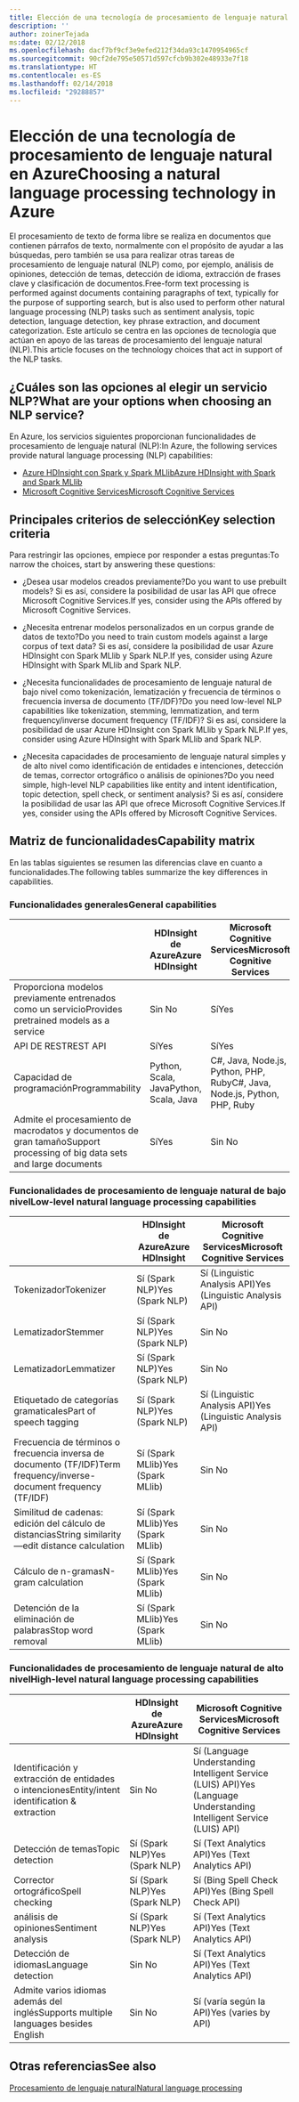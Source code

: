 ```yaml
---
title: Elección de una tecnología de procesamiento de lenguaje natural
description: ''
author: zoinerTejada
ms:date: 02/12/2018
ms.openlocfilehash: dacf7bf9cf3e9efed212f34da93c1470954965cf
ms.sourcegitcommit: 90cf2de795e50571d597cfcb9b302e48933e7f18
ms.translationtype: HT
ms.contentlocale: es-ES
ms.lasthandoff: 02/14/2018
ms.locfileid: "29288857"
---
```

# <a name="choosing-a-natural-language-processing-technology-in-azure"></a><span data-ttu-id="d1bb9-102">Elección de una tecnología de procesamiento de lenguaje natural en Azure</span><span class="sxs-lookup"><span data-stu-id="d1bb9-102">Choosing a natural language processing technology in Azure</span></span>

<span data-ttu-id="d1bb9-103">El procesamiento de texto de forma libre se realiza en documentos que contienen párrafos de texto, normalmente con el propósito de ayudar a las búsquedas, pero también se usa para realizar otras tareas de procesamiento de lenguaje natural (NLP) como, por ejemplo, análisis de opiniones, detección de temas, detección de idioma, extracción de frases clave y clasificación de documentos.</span><span class="sxs-lookup"><span data-stu-id="d1bb9-103">Free-form text processing is performed against documents containing paragraphs of text, typically for the purpose of supporting search, but is also used to perform other natural language processing (NLP) tasks such as sentiment analysis, topic detection, language detection, key phrase extraction, and document categorization.</span></span> <span data-ttu-id="d1bb9-104">Este artículo se centra en las opciones de tecnología que actúan en apoyo de las tareas de procesamiento del lenguaje natural (NLP).</span><span class="sxs-lookup"><span data-stu-id="d1bb9-104">This article focuses on the technology choices that act in support of the NLP tasks.</span></span>

## <a name="what-are-your-options-when-choosing-an-nlp-service"></a><span data-ttu-id="d1bb9-105">¿Cuáles son las opciones al elegir un servicio NLP?</span><span class="sxs-lookup"><span data-stu-id="d1bb9-105">What are your options when choosing an NLP service?</span></span>

<span data-ttu-id="d1bb9-106">En Azure, los servicios siguientes proporcionan funcionalidades de procesamiento de lenguaje natural (NLP):</span><span class="sxs-lookup"><span data-stu-id="d1bb9-106">In Azure, the following services provide natural language processing (NLP) capabilities:</span></span>

- [<span data-ttu-id="d1bb9-107">Azure HDInsight con Spark y Spark MLlib</span><span class="sxs-lookup"><span data-stu-id="d1bb9-107">Azure HDInsight with Spark and Spark MLlib</span></span>](/azure/hdinsight/spark/apache-spark-overview)
- [<span data-ttu-id="d1bb9-108">Microsoft Cognitive Services</span><span class="sxs-lookup"><span data-stu-id="d1bb9-108">Microsoft Cognitive Services</span></span>](/azure/#pivot=products&panel=cognitive)

## <a name="key-selection-criteria"></a><span data-ttu-id="d1bb9-109">Principales criterios de selección</span><span class="sxs-lookup"><span data-stu-id="d1bb9-109">Key selection criteria</span></span>

<span data-ttu-id="d1bb9-110">Para restringir las opciones, empiece por responder a estas preguntas:</span><span class="sxs-lookup"><span data-stu-id="d1bb9-110">To narrow the choices, start by answering these questions:</span></span>

- <span data-ttu-id="d1bb9-111">¿Desea usar modelos creados previamente?</span><span class="sxs-lookup"><span data-stu-id="d1bb9-111">Do you want to use prebuilt models?</span></span> <span data-ttu-id="d1bb9-112">Si es así, considere la posibilidad de usar las API que ofrece Microsoft Cognitive Services.</span><span class="sxs-lookup"><span data-stu-id="d1bb9-112">If yes, consider using the APIs offered by Microsoft Cognitive Services.</span></span>

- <span data-ttu-id="d1bb9-113">¿Necesita entrenar modelos personalizados en un corpus grande de datos de texto?</span><span class="sxs-lookup"><span data-stu-id="d1bb9-113">Do you need to train custom models against a large corpus of text data?</span></span> <span data-ttu-id="d1bb9-114">Si es así, considere la posibilidad de usar Azure HDInsight con Spark MLlib y Spark NLP.</span><span class="sxs-lookup"><span data-stu-id="d1bb9-114">If yes, consider using Azure HDInsight with Spark MLlib and Spark NLP.</span></span>

- <span data-ttu-id="d1bb9-115">¿Necesita funcionalidades de procesamiento de lenguaje natural de bajo nivel como tokenización, lematización y frecuencia de términos o frecuencia inversa de documento (TF/IDF)?</span><span class="sxs-lookup"><span data-stu-id="d1bb9-115">Do you need low-level NLP capabilities like tokenization, stemming, lemmatization, and term frequency/inverse document frequency (TF/IDF)?</span></span> <span data-ttu-id="d1bb9-116">Si es así, considere la posibilidad de usar Azure HDInsight con Spark MLlib y Spark NLP.</span><span class="sxs-lookup"><span data-stu-id="d1bb9-116">If yes, consider using Azure HDInsight with Spark MLlib and Spark NLP.</span></span>

- <span data-ttu-id="d1bb9-117">¿Necesita capacidades de procesamiento de lenguaje natural simples y de alto nivel como identificación de entidades e intenciones, detección de temas, corrector ortográfico o análisis de opiniones?</span><span class="sxs-lookup"><span data-stu-id="d1bb9-117">Do you need simple, high-level NLP capabilities like entity and intent identification, topic detection, spell check, or sentiment analysis?</span></span> <span data-ttu-id="d1bb9-118">Si es así, considere la posibilidad de usar las API que ofrece Microsoft Cognitive Services.</span><span class="sxs-lookup"><span data-stu-id="d1bb9-118">If yes, consider using the APIs offered by Microsoft Cognitive Services.</span></span>

## <a name="capability-matrix"></a><span data-ttu-id="d1bb9-119">Matriz de funcionalidades</span><span class="sxs-lookup"><span data-stu-id="d1bb9-119">Capability matrix</span></span>

<span data-ttu-id="d1bb9-120">En las tablas siguientes se resumen las diferencias clave en cuanto a funcionalidades.</span><span class="sxs-lookup"><span data-stu-id="d1bb9-120">The following tables summarize the key differences in capabilities.</span></span>  

### <a name="general-capabilities"></a><span data-ttu-id="d1bb9-121">Funcionalidades generales</span><span class="sxs-lookup"><span data-stu-id="d1bb9-121">General capabilities</span></span>

| | <span data-ttu-id="d1bb9-122">HDInsight de Azure</span><span class="sxs-lookup"><span data-stu-id="d1bb9-122">Azure HDInsight</span></span> | <span data-ttu-id="d1bb9-123">Microsoft Cognitive Services</span><span class="sxs-lookup"><span data-stu-id="d1bb9-123">Microsoft Cognitive Services</span></span> |
| --- | --- | --- |
| <span data-ttu-id="d1bb9-124">Proporciona modelos previamente entrenados como un servicio</span><span class="sxs-lookup"><span data-stu-id="d1bb9-124">Provides pretrained models as a service</span></span> | <span data-ttu-id="d1bb9-125">Sin </span><span class="sxs-lookup"><span data-stu-id="d1bb9-125">No</span></span> | <span data-ttu-id="d1bb9-126">Sí</span><span class="sxs-lookup"><span data-stu-id="d1bb9-126">Yes</span></span> |
| <span data-ttu-id="d1bb9-127">API DE REST</span><span class="sxs-lookup"><span data-stu-id="d1bb9-127">REST API</span></span> | <span data-ttu-id="d1bb9-128">Sí</span><span class="sxs-lookup"><span data-stu-id="d1bb9-128">Yes</span></span> | <span data-ttu-id="d1bb9-129">Sí</span><span class="sxs-lookup"><span data-stu-id="d1bb9-129">Yes</span></span> |
| <span data-ttu-id="d1bb9-130">Capacidad de programación</span><span class="sxs-lookup"><span data-stu-id="d1bb9-130">Programmability</span></span> | <span data-ttu-id="d1bb9-131">Python, Scala, Java</span><span class="sxs-lookup"><span data-stu-id="d1bb9-131">Python, Scala, Java</span></span> | <span data-ttu-id="d1bb9-132">C#, Java, Node.js, Python, PHP, Ruby</span><span class="sxs-lookup"><span data-stu-id="d1bb9-132">C#, Java, Node.js, Python, PHP, Ruby</span></span> |
| <span data-ttu-id="d1bb9-133">Admite el procesamiento de macrodatos y documentos de gran tamaño</span><span class="sxs-lookup"><span data-stu-id="d1bb9-133">Support processing of big data sets and large documents</span></span> | <span data-ttu-id="d1bb9-134">Sí</span><span class="sxs-lookup"><span data-stu-id="d1bb9-134">Yes</span></span> | <span data-ttu-id="d1bb9-135">Sin </span><span class="sxs-lookup"><span data-stu-id="d1bb9-135">No</span></span> |

### <a name="low-level-natural-language-processing-capabilities"></a><span data-ttu-id="d1bb9-136">Funcionalidades de procesamiento de lenguaje natural de bajo nivel</span><span class="sxs-lookup"><span data-stu-id="d1bb9-136">Low-level natural language processing capabilities</span></span>

| | <span data-ttu-id="d1bb9-137">HDInsight de Azure</span><span class="sxs-lookup"><span data-stu-id="d1bb9-137">Azure HDInsight</span></span> | <span data-ttu-id="d1bb9-138">Microsoft Cognitive Services</span><span class="sxs-lookup"><span data-stu-id="d1bb9-138">Microsoft Cognitive Services</span></span> |  
| --- | --- | --- | 
| <span data-ttu-id="d1bb9-139">Tokenizador</span><span class="sxs-lookup"><span data-stu-id="d1bb9-139">Tokenizer</span></span> | <span data-ttu-id="d1bb9-140">Sí (Spark NLP)</span><span class="sxs-lookup"><span data-stu-id="d1bb9-140">Yes (Spark NLP)</span></span> | <span data-ttu-id="d1bb9-141">Sí (Linguistic Analysis API)</span><span class="sxs-lookup"><span data-stu-id="d1bb9-141">Yes (Linguistic Analysis API)</span></span> |
| <span data-ttu-id="d1bb9-142">Lematizador</span><span class="sxs-lookup"><span data-stu-id="d1bb9-142">Stemmer</span></span> | <span data-ttu-id="d1bb9-143">Sí (Spark NLP)</span><span class="sxs-lookup"><span data-stu-id="d1bb9-143">Yes (Spark NLP)</span></span> | <span data-ttu-id="d1bb9-144">Sin </span><span class="sxs-lookup"><span data-stu-id="d1bb9-144">No</span></span> |
| <span data-ttu-id="d1bb9-145">Lematizador</span><span class="sxs-lookup"><span data-stu-id="d1bb9-145">Lemmatizer</span></span> | <span data-ttu-id="d1bb9-146">Sí (Spark NLP)</span><span class="sxs-lookup"><span data-stu-id="d1bb9-146">Yes (Spark NLP)</span></span> | <span data-ttu-id="d1bb9-147">Sin </span><span class="sxs-lookup"><span data-stu-id="d1bb9-147">No</span></span> |
| <span data-ttu-id="d1bb9-148">Etiquetado de categorías gramaticales</span><span class="sxs-lookup"><span data-stu-id="d1bb9-148">Part of speech tagging</span></span> | <span data-ttu-id="d1bb9-149">Sí (Spark NLP)</span><span class="sxs-lookup"><span data-stu-id="d1bb9-149">Yes (Spark NLP)</span></span> | <span data-ttu-id="d1bb9-150">Sí (Linguistic Analysis API)</span><span class="sxs-lookup"><span data-stu-id="d1bb9-150">Yes (Linguistic Analysis API)</span></span> |
| <span data-ttu-id="d1bb9-151">Frecuencia de términos o frecuencia inversa de documento (TF/IDF)</span><span class="sxs-lookup"><span data-stu-id="d1bb9-151">Term frequency/inverse-document frequency (TF/IDF)</span></span> | <span data-ttu-id="d1bb9-152">Sí (Spark MLlib)</span><span class="sxs-lookup"><span data-stu-id="d1bb9-152">Yes (Spark MLlib)</span></span> | <span data-ttu-id="d1bb9-153">Sin </span><span class="sxs-lookup"><span data-stu-id="d1bb9-153">No</span></span> |
| <span data-ttu-id="d1bb9-154">Similitud de cadenas: edición del cálculo de distancias</span><span class="sxs-lookup"><span data-stu-id="d1bb9-154">String similarity&mdash;edit distance calculation</span></span> | <span data-ttu-id="d1bb9-155">Sí (Spark MLlib)</span><span class="sxs-lookup"><span data-stu-id="d1bb9-155">Yes (Spark MLlib)</span></span> | <span data-ttu-id="d1bb9-156">Sin </span><span class="sxs-lookup"><span data-stu-id="d1bb9-156">No</span></span> |
| <span data-ttu-id="d1bb9-157">Cálculo de n-gramas</span><span class="sxs-lookup"><span data-stu-id="d1bb9-157">N-gram calculation</span></span> | <span data-ttu-id="d1bb9-158">Sí (Spark MLlib)</span><span class="sxs-lookup"><span data-stu-id="d1bb9-158">Yes (Spark MLlib)</span></span> | <span data-ttu-id="d1bb9-159">Sin </span><span class="sxs-lookup"><span data-stu-id="d1bb9-159">No</span></span> |
| <span data-ttu-id="d1bb9-160">Detención de la eliminación de palabras</span><span class="sxs-lookup"><span data-stu-id="d1bb9-160">Stop word removal</span></span> | <span data-ttu-id="d1bb9-161">Sí (Spark MLlib)</span><span class="sxs-lookup"><span data-stu-id="d1bb9-161">Yes (Spark MLlib)</span></span> | <span data-ttu-id="d1bb9-162">Sin </span><span class="sxs-lookup"><span data-stu-id="d1bb9-162">No</span></span> |

### <a name="high-level-natural-language-processing-capabilities"></a><span data-ttu-id="d1bb9-163">Funcionalidades de procesamiento de lenguaje natural de alto nivel</span><span class="sxs-lookup"><span data-stu-id="d1bb9-163">High-level natural language processing capabilities</span></span>

| | <span data-ttu-id="d1bb9-164">HDInsight de Azure</span><span class="sxs-lookup"><span data-stu-id="d1bb9-164">Azure HDInsight</span></span> | <span data-ttu-id="d1bb9-165">Microsoft Cognitive Services</span><span class="sxs-lookup"><span data-stu-id="d1bb9-165">Microsoft Cognitive Services</span></span> |
| --- | --- | --- | 
| <span data-ttu-id="d1bb9-166">Identificación y extracción de entidades o intenciones</span><span class="sxs-lookup"><span data-stu-id="d1bb9-166">Entity/intent identification & extraction</span></span> | <span data-ttu-id="d1bb9-167">Sin </span><span class="sxs-lookup"><span data-stu-id="d1bb9-167">No</span></span> | <span data-ttu-id="d1bb9-168">Sí (Language Understanding Intelligent Service (LUIS) API)</span><span class="sxs-lookup"><span data-stu-id="d1bb9-168">Yes (Language Understanding Intelligent Service (LUIS) API)</span></span> |    
| <span data-ttu-id="d1bb9-169">Detección de temas</span><span class="sxs-lookup"><span data-stu-id="d1bb9-169">Topic detection</span></span> | <span data-ttu-id="d1bb9-170">Sí (Spark NLP)</span><span class="sxs-lookup"><span data-stu-id="d1bb9-170">Yes (Spark NLP)</span></span> | <span data-ttu-id="d1bb9-171">Sí (Text Analytics API)</span><span class="sxs-lookup"><span data-stu-id="d1bb9-171">Yes (Text Analytics API)</span></span> |
| <span data-ttu-id="d1bb9-172">Corrector ortográfico</span><span class="sxs-lookup"><span data-stu-id="d1bb9-172">Spell checking</span></span> | <span data-ttu-id="d1bb9-173">Sí (Spark NLP)</span><span class="sxs-lookup"><span data-stu-id="d1bb9-173">Yes (Spark NLP)</span></span> | <span data-ttu-id="d1bb9-174">Sí (Bing Spell Check API)</span><span class="sxs-lookup"><span data-stu-id="d1bb9-174">Yes (Bing Spell Check API)</span></span> |
| <span data-ttu-id="d1bb9-175">análisis de opiniones</span><span class="sxs-lookup"><span data-stu-id="d1bb9-175">Sentiment analysis</span></span> | <span data-ttu-id="d1bb9-176">Sí (Spark NLP)</span><span class="sxs-lookup"><span data-stu-id="d1bb9-176">Yes (Spark NLP)</span></span> | <span data-ttu-id="d1bb9-177">Sí (Text Analytics API)</span><span class="sxs-lookup"><span data-stu-id="d1bb9-177">Yes (Text Analytics API)</span></span> |
| <span data-ttu-id="d1bb9-178">Detección de idiomas</span><span class="sxs-lookup"><span data-stu-id="d1bb9-178">Language detection</span></span> | <span data-ttu-id="d1bb9-179">Sin </span><span class="sxs-lookup"><span data-stu-id="d1bb9-179">No</span></span> | <span data-ttu-id="d1bb9-180">Sí (Text Analytics API)</span><span class="sxs-lookup"><span data-stu-id="d1bb9-180">Yes (Text Analytics API)</span></span> |
| <span data-ttu-id="d1bb9-181">Admite varios idiomas además del inglés</span><span class="sxs-lookup"><span data-stu-id="d1bb9-181">Supports multiple languages besides English</span></span> | <span data-ttu-id="d1bb9-182">Sin </span><span class="sxs-lookup"><span data-stu-id="d1bb9-182">No</span></span> | <span data-ttu-id="d1bb9-183">Sí (varía según la API)</span><span class="sxs-lookup"><span data-stu-id="d1bb9-183">Yes (varies by API)</span></span> |

## <a name="see-also"></a><span data-ttu-id="d1bb9-184">Otras referencias</span><span class="sxs-lookup"><span data-stu-id="d1bb9-184">See also</span></span>

[<span data-ttu-id="d1bb9-185">Procesamiento de lenguaje natural</span><span class="sxs-lookup"><span data-stu-id="d1bb9-185">Natural language processing</span></span>](../scenarios/natural-language-processing.md)